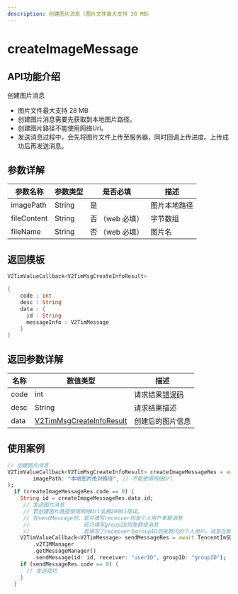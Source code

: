 ```yaml
---
description: 创建图片消息（图片文件最大支持 28 MB）
---
```


# createImageMessage

## API功能介绍

创建图片消息

* 图片文件最大支持 28 MB
* 创建图片消息需要先获取到本地图片路径。
* 创建图片路径不能使用网络Url。
* 发送消息过程中，会先将图片文件上传至服务器，同时回调上传进度。上传成功后再发送消息。

## 参数详解

| 参数名称        | 参数类型   | 是否必填       | 描述     |
| ----------- | ------ | ---------- | ------ |
| imagePath   | String | 是          | 图片本地路径 |
| fileContent | String | 否 （web 必填） | 字节数组   |
| fileName    | String | 否 （web 必填） | 图片名    |

## 返回模板

```dart
V2TimValueCallback<V2TimMsgCreateInfoResult>

{
    code : int
    desc : String
    data : {
      id : String
      messageInfo : V2TimMessage
    }
}
```

## 返回参数详解

| 名称   | 数值类型                                                          | 描述                                                             |
| ---- | ------------------------------------------------------------- | -------------------------------------------------------------- |
| code | int                                                           | 请求结果[错误码](https://cloud.tencent.com/document/product/269/1671) |
| desc | String                                                        | 请求结果描述                                                         |
| data | [V2TimMsgCreateInfoResult](../../class/v2timsdklistener-1.md) | 创建后的图片信息                                                       |

## 使用案例  &#x20;

```dart
// 创建图片消息
V2TimValueCallback<V2TimMsgCreateInfoResult> createImageMessageRes = await TencentImSDKPlugin.v2TIMManager.getMessageManager().createImageMessage(
        imagePath: "本地图片绝对路径", // 不能使用网络Url
);
  if (createImageMessageRes.code == 0) {
    String id = createImageMessageRes.data.id;
     // 发送图片消息
     // 若创建图片路径使用网络Url会报20001错误。
     // 在sendMessage时，若只填写receiver则发个人用户单聊消息
     //                 若只填写groupID则发群组消息
     //                 若填写了receiver与groupID则发群内的个人用户，消息在群聊中显示，只有指定receiver能看见
    V2TimValueCallback<V2TimMessage> sendMessageRes = await TencentImSDKPlugin
        .v2TIMManager
        .getMessageManager()
        .sendMessage(id: id, receiver: "userID", groupID: "groupID");
    if (sendMessageRes.code == 0) {
      // 发送成功
    }
  }
```
